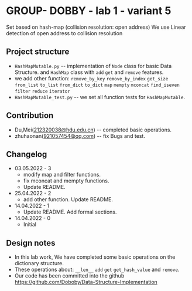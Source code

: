 # GROUP- DOBBY - lab 1 - variant 5

Set based on hash-map (collision resolution: open address)
We use Linear detection of open address to collision resolution

## Project structure

- `HashMapMutable.py` -- implementation of `Node` class for basic Data Structure.
   and `HashMap` class with `add` `get` and `remove` features.
- we add other function: `remove_by_key` `remove_by_index` `get_size`
  `from_list` `to_list` `from_dict` `to_dict` `map` `mempty` `mconcat`
  `find_iseven` `filter` `reduce` `iterator`
- `HashMapMutable_test.py` -- we set all function tests for `HashMapMutable`.

## Contribution

- Du,Mei(212320038@hdu.edu.cn) -- completed basic operations.
- zhuhaonan(921057454@qq.com) -- fix Bugs and test.

## Changelog

- 03.05.2022 - 3
  - modify map and filter functions.
  - fix mconcat and mempty functions.
  - Update README.
- 25.04.2022 - 2
  - add other function. Update README.
- 14.04.2022 - 1
  - Update README. Add formal sections.
- 14.04.2022 - 0
  - Initial

## Design notes

- In this lab work, We have completed some basic operations on the dictionary structure.
- These operations about: `__len__` `add` `get` `get_hash_value` and `remove`.
- Our code has been committed into the github <https://github.com/Doboby/Data-Structure-Implementation>
